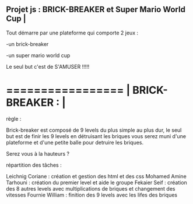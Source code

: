 Projet js : BRICK-BREAKER et Super Mario World Cup |
----------------------------------------------------------

Tout démarre par une plateforme qui comporte 2 jeux : 

-un brick-breaker

-un super mario world cup

Le seul but c'est de S'AMUSER !!!!!

 =================
| BRICK-BREAKER : |
 =================
 
règle : 

Brick-breaker est composé de 9 levels du plus simple au plus dur,
le seul but est de finir les 9 levels en détruisant les briques 
vous serez muni d'une plateforme et d'une petite balle pour detruire les briques.

Serez vous à la hauteurs ?

répartition des tâches :

Leichnig Coriane : création et gestion des html et des css 
Mohamed Amine Tarhouni : création du premier level et aide le groupe
Fekaier Seif : création des 8 autres levels avec multiplications de briques et changement des vitesses
Fournie William : finition des 9 levels avec les lifes des briques 

